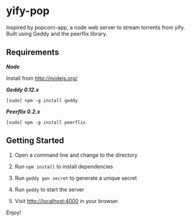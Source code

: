 yify-pop
========

Inspired by popcorn-app, a node web server to stream torrents from yify. Built using Geddy and the peerflix library.

Requirements
------------
***Node***

Install from http://nodejs.org/ 

***Geddy 0.12.x***

```
[sudo] npm -g install geddy
```

***Peerflix 0.2.x***

```
[sudo] npm -g install peerflix
```

Getting Started
---------------
1. Open a command line and change to the directory

2. Run `npm install` to install dependencies

3. Run `geddy gen secret` to generate a unique secret

4. Run `geddy` to start the server

5. Visit [http://localhost:4000](http://localhost:4000) in your browser

Enjoy!
